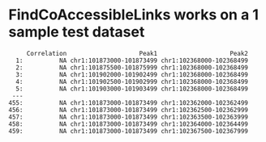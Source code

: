 # FindCoAccessibleLinks works on a 1 sample test dataset

         Correlation                    Peak1                    Peak2
      1:          NA chr1:101873000-101873499 chr1:102368000-102368499
      2:          NA chr1:101875500-101875999 chr1:102368000-102368499
      3:          NA chr1:101902000-101902499 chr1:102368000-102368499
      4:          NA chr1:101902500-101902999 chr1:102368000-102368499
      5:          NA chr1:101903000-101903499 chr1:102368000-102368499
     ---                                                              
    455:          NA chr1:101873000-101873499 chr1:102362000-102362499
    456:          NA chr1:101873000-101873499 chr1:102362500-102362999
    457:          NA chr1:101873000-101873499 chr1:102363500-102363999
    458:          NA chr1:101873000-101873499 chr1:102364000-102364499
    459:          NA chr1:101873000-101873499 chr1:102367500-102367999

